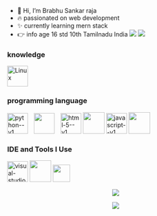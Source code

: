 - 👋 Hi, I’m Brabhu Sankar raja
- 🔥 passionated on web development
- ✨ currently learning mern stack 
- 👉 info age 16 std 10th Tamilnadu India    [<img src="https://img.shields.io/badge/Instagram-E4405F?style=for-the-badge&logo=instagram&logoColor=white" />](https://www.instagram.com/error._.doc) [<img src="https://img.shields.io/badge/YouTube-FF0000?style=for-the-badge&logo=youtube&logoColor=white" />](https://youtube.com/@brabhuSankarraja)
### knowledge

<img width="48" height="48" src="https://img.icons8.com/external-those-icons-flat-those-icons/48/external-Linux-logos-and-brands-those-icons-flat-those-icons.png" alt="Linux"/>

### programming language 
  <img width="48" height="48" src="https://img.icons8.com/color/48/python--v1.png" alt="python--v1" style="margin-right: 10px;">  <img width="48" height="48" src="https://img.icons8.com/color/48/bash.png" style="margin-right: 10px;"> <img width="48" height="48" src="https://img.icons8.com/color/48/html-5--v1.png" alt="html-5--v1"/> <img height="50" width="50" src="https://img.icons8.com/color/48/000000/css3.png" /> <img width="48" height="48" src="https://img.icons8.com/color/48/javascript--v1.png" alt="javascript--v1"/> <img height="50" width="50" src="https://img.icons8.com/color/48/000000/nodejs.png"/>
### IDE and Tools I Use
<img width="48" height="48" src="https://img.icons8.com/color/48/visual-studio-code-2019.png" alt="visual-studio-code-2019"/> <img height="50" width="50" src="https://img.icons8.com/color/50/000000/git.png"/> <img width="40" height="40" src="https://img.icons8.com/external-tal-revivo-color-tal-revivo/24/external-vim-a-highly-configurable-text-editor-for-efficiently-creating-and-changing-any-kind-of-text-logo-color-tal-revivo.png"/>


<p align="center">
  <a href="https://github.com/Brabhu12345"><img src="https://github-readme-stats.vercel.app/api/top-langs?username=Brabhu12345&theme=tokyonight&layout=compact" /></a>
</p>

<p align="center">
  <a href="https://github.com/Brabhu12345"><img src="https://github-readme-stats.vercel.app/api?username=Brabhu12345&theme=tokyonight&show_icons=true" /></a>
</p>